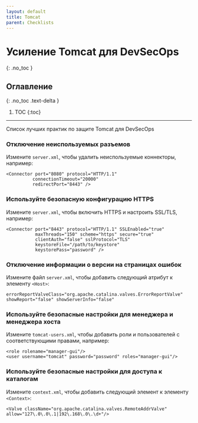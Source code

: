 ```yaml
---
layout: default
title: Tomcat
parent: Checklists
---
```


# Усиление Tomcat для DevSecOps
{: .no_toc }

## Оглавление
{: .no_toc .text-delta }

1. TOC
{:toc}

---

<span class="d-inline-block p-2 mr-1 v-align-middle bg-green-000"></span>Список лучших практик по защите Tomcat для DevSecOps


### Отключение неиспользуемых разъемов

 Измените `server.xml`, чтобы удалить неиспользуемые коннекторы, например:

 ```
 <Connector port="8080" protocol="HTTP/1.1"
           connectionTimeout="20000"
           redirectPort="8443" />
 ```


### Используйте безопасную конфигурацию HTTPS

Измените `server.xml`, чтобы включить HTTPS и настроить SSL/TLS, например:

```
<Connector port="8443" protocol="HTTP/1.1" SSLEnabled="true"
           maxThreads="150" scheme="https" secure="true"
           clientAuth="false" sslProtocol="TLS" 
           keystoreFile="/path/to/keystore"
           keystorePass="password" />
```


### Отключение информации о версии на страницах ошибок

Измените файл `server.xml`, чтобы добавить следующий атрибут к элементу `<Host>`:

```
errorReportValveClass="org.apache.catalina.valves.ErrorReportValve" showReport="false" showServerInfo="false"
```


### Используйте безопасные настройки для менеджера и менеджера хоста

Измените `tomcat-users.xml`, чтобы добавить роли и пользователей с соответствующими правами, например:


```
<role rolename="manager-gui"/>
<user username="tomcat" password="password" roles="manager-gui"/>
```


### Используйте безопасные настройки для доступа к каталогам

Измените `context.xml`, чтобы добавить следующий элемент к элементу `<Context>`:


```
<Valve className="org.apache.catalina.valves.RemoteAddrValve" allow="127\.0\.0\.1|192\.168\.0\.\d+"/>
```


